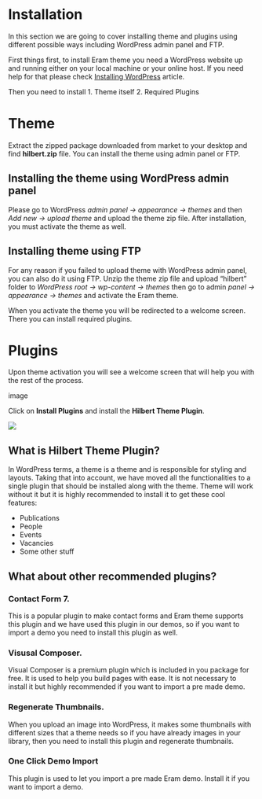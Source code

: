 # Installation

In this section we are going to cover installing theme and plugins using different possible ways including WordPress admin panel and FTP.

First things first, to install Eram theme you need a WordPress website up and running either on your local machine or your online host. If you need help for that please check [Installing WordPress](https://codex.wordpress.org/Installing_WordPress) article.

Then you need to install 1. Theme itself 2. Required Plugins

# Theme

Extract the zipped package downloaded from market to your desktop and find **hilbert.zip** file. You can install the theme using admin panel or FTP.

## Installing the theme using WordPress admin panel

Please go to WordPress _admin panel -&gt; appearance -&gt; themes_ and then _Add new -&gt; upload theme_ and upload the theme zip file. After installation, you must activate the theme as well.

## Installing theme using FTP

For any reason if you failed to upload theme with WordPress admin panel, you can also do it using FTP. Unzip the theme zip file and upload “hilbert” folder to _WordPress root -&gt; wp-content -&gt; themes_ then go to admin _panel -&gt; appearance -&gt; themes_ and activate the Eram theme.

When you activate the theme you will be redirected to a welcome screen. There you can install required plugins.

# Plugins

Upon theme activation you will see a welcome screen that will help you with the rest of the process.

image
<!-- ![](../.gitbook/assets/2017-01-05_09-49-59.jpg) -->

Click on **Install Plugins** and install the **Hilbert Theme Plugin**.

![](../.gitbook/assets/2017-01-05_09-52-43.jpg)

## What is Hilbert Theme Plugin?

In WordPress terms, a theme is a theme and is responsible for styling and layouts. Taking that into account, we have moved all the functionalities to a single plugin that should be installed along with the theme. Theme will work without it but it is highly recommended to install it to get these cool features:

* Publications
* People
* Events
* Vacancies
* Some other stuff

## What about other recommended plugins?

### Contact Form 7.

This is a popular plugin to make contact forms and Eram theme supports this plugin and we have used this plugin in our demos, so if you want to import a demo you need to install this plugin as well.

### Visusal Composer.

Visual Composer is a premium plugin which is included in you package for free. It is used to help you build pages with ease. It is not necessary to install it but highly recommended if you want to import a pre made demo.

### Regenerate Thumbnails.

When you upload an image into WordPress, it makes some thumbnails with different sizes that a theme needs so if you have already images in your library, then you need to install this plugin and regenerate thumbnails.

### One Click Demo Import

This plugin is used to let you import a pre made Eram demo. Install it if you want to import a demo.

